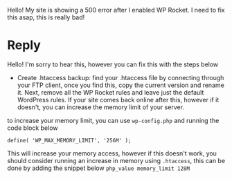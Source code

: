 Hello! 
My site is showing a 500 error after I enabled WP Rocket. I need to fix this asap, this is really bad!


# Reply

Hello!
I'm sorry to hear this, however you can fix this with the steps below

- Create .htaccess backup: find your .htaccess file by connecting through your FTP client, once you find this, copy the current version and rename it. Next, remove all the WP Rocket rules and leave just the default WordPress rules. If your site comes back online after this, however if it doesn't, you can increase the memory limit of your server. 

to increase your memory limit, you can use `wp-config.php` and running the code block below

`define( 'WP_MAX_MEMORY_LIMIT', '256M' );`

This will increase your memory access, however if this doesn't work, you should consider running an increase in memory using `.htaccess`, this can be done by adding the snippet below 
`php_value memory_limit 128M`